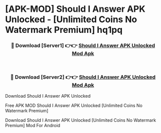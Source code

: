 # [APK-MOD] Should I Answer APK Unlocked - [Unlimited Coins No Watermark Premium] hq1pq



<div align="center">
<h3>🔴 Download [Server1] 👉👉 <a href="https://momento.my/?title=Should_I_Answer_APK_Unlocked">Should I Answer APK Unlocked Mod Apk</a></h3><br>

<h3>🔴 Download [Server2] 👉👉 <a href="https://momento.my/?title=Should_I_Answer_APK_Unlocked">Should I Answer APK Unlocked Mod Apk</a></h3>
</div>



Download Should I Answer APK Unlocked 

Free APK MOD Should I Answer APK Unlocked [Unlimited Coins No Watermark Premium]

Download Should I Answer APK Unlocked [Unlimited Coins No Watermark Premium] Mod For Android
